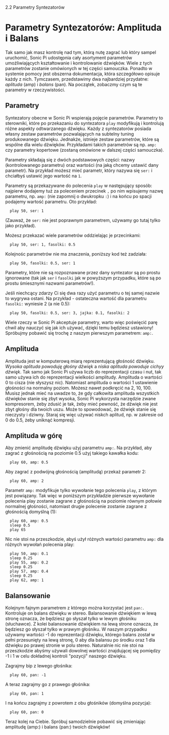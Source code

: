 2.2 Parametry Syntezatorów

# Parametry Syntezatorów: Amplituda i Balans

Tak samo jak masz kontrolę nad tym, którą nutę zagrać lub który sampel 
uruchomić, Sonic Pi udostępnia cały asortyment parametrów umożliwiających 
kształtowanie i kontrolowanie dźwięków. Wiele z tych parametrów zostanie 
omówionych w tej części samouczka. Ponadto w systemie pomocy jest obszerna 
dokumentacja, która szczegółowo opisuje każdy z nich. Tymczasem, przedstawimy 
dwa najbardziej przydatne: *aplituda* (amp) i *balans* (pan). Na początek, 
zobaczmy czym są te parametry w rzeczywistości.


## Parametry

Syntezatory obecne w Sonic Pi wspierają pojęcie parametrów. Parametry to 
sterowniki, które po przekazaniu do syntezatora `play` modyfikują 
i kontrolują różne aspekty odtwarzanego dźwięku. Każdy z syntezatorów 
posiada własny zestaw parametrów pozwalających na subtelny tuning 
produkowanego dźwięku. Jednakże, istnieje zestaw parametrów, które 
są wspólne dla wielu dźwięków. Przykładami takich parametrów są np. `amp:` 
czy parametry kopertowe (zostaną omówione w dalszej części samouczka).

Parametry składają się z dwóch podstawowych części: nazwy (kontrolowanego 
parametru) oraz wartości (na jaką chcemy ustawić dany parametr). 
Na przykład możesz mieć parametr, który nazywa się `ser:` i chciałbyś 
ustawić jego wartość na `1`.

Parametry są przekazywane do polecenia `play` w następujący sposób: 
najpierw dodajemy tuż za poleceniem przecinek `,` po nim wpisujemy nazwę 
parametru, np. `amp:` (nie zapomnij o dwukropku `:`) i na końcu po spacji 
podajemy wartość parametru. Oto przykład: 

```
  play 50, ser: 1
```

(Zauważ, że `ser:` nie jest poprawnym parametrem, używamy go tutaj tylko 
jako przykład).

Możesz przekazać wiele parametrów oddzielając je przecinkami: 

```
  play 50, ser: 1, fasolki: 0.5
```

Kolejnośc parametrów nie ma znaczenia, poniższy kod też zadziała: 

```
  play 50, fasolki: 0.5, ser: 1
```

Parametry, które nie są rozpoznawane przez dany syntezator są po prostu 
ignorowane (tak jak `ser` i `fasolki` jak w powyższym przypadku, które są 
po prostu śmiesznymi nazwami parametrów!).

Jeśli niechcący zdarzy Ci się dwa razy użyć parametru o tej samej nazwie 
to wygrywa ostani. Na przykład - ostateczna wartość dla parametru `fasolki:` 
wyniesie 2 (a nie 0.5):

```
  play 50, fasolki: 0.5, ser: 3, jajka: 0.1, fasolki: 2
```

Wiele rzeczy w Sonic Pi akceptuje parametry, warto więc poświęcić parę 
chwil aby nauczyć się jak ich używać, dzięki temu będziesz ustawiony! 
Spróbujmy pobawić się trochę z naszym pierwszym parametrem: `amp:`.

## Amplituda

Amplituda jest w komputerową miarą reprezentującą głośność dźwięku. 
*Wysoka aplituda powoduję głośny dźwięk* a *niska aplituda powoduje 
cichyy dźwięk*. Tak samo jak Sonic Pi używa liczb do reprezentacji 
czasu i nut, tak samo używa ich do reprezentacji wielkości amplitudy. 
Amplituda o wartości 0 to cisza (nie słyszysz nic). Natomiast amplituda 
o wartości 1 ustawienie głośności na normalny poziom. Możesz nawet 
podkręcić na 2, 10, 100. Musisz jednak mieć na uwadze to, że gdy całkowita 
amplituda wszystkich dźwięków stanie się zbyt wysoka, Sonic Pi wykorzysta 
narzędzie zwane kompresorem, żeby zdusić je tak, żeby mieć pewność, że 
dźwięk nie jest zbyt głośny dla twoich uszu. Może to spowodować, że dźwięk 
stanie się nieczysty i dziwny. Staraj się więc używać niskch aplitud, 
np. w zakresie od 0 do 0.5, żeby uniknąć kompresji.


## Amplituda w górę

Aby zmienić amplitudę dźwięku użyj parametru `amp:`. Na przykład, 
aby zagrać z głośnością na poziomie 0.5 użyj takiego kawałka kodu: 

```
  play 60, amp: 0.5
```

Aby zagrać z podwójną głośnością (amplitudą) przekaż parametr 2:

```
  play 60, amp: 2
```

Parametr `amp:` modyfikuje tylko wywołanie tego polecenia `play`, z którym 
jest powiązany. Tak więc w poniższym przykładzie pierwsze wywołanie polecenia 
play zostanie zagrane z głośnością na poziomie równym połowie normalnej 
głośności, natomiast drugie polecenie zostanie zagrane z głośnością 
domyślną (1): 

```
  play 60, amp: 0.5
  sleep 0.5
  play 65
```

Nic nie stoi na przeszkodzie, abyś użył różnych wartości parametru `amp:` 
dla różnych wywołań polecenia play: 

```
  play 50, amp: 0.1
  sleep 0.25
  play 55, amp: 0.2
  sleep 0.25
  play 57, amp: 0.4
  sleep 0.25
  play 62, amp: 1
```

## Balansowanie

Kolejnym fajnym parametrem z którego można korzystać jest `pan:`. Kontroluje 
on balans dźwięku w stereo. Balansowanie dźwiękiem w lewą stronę oznacza, 
że będziesz go słyszał tylko w lewym głośniku (słuchawce). Z kolei 
balansowanie dźwiękiem na lewą strone oznacza, że będziesz go słyszał tylko 
w prawym głośniku. W naszym przypadku używamy wartości -1 do reprezentacji 
dźwięku, którego balans został w pełni przesunięty na lewą stronę, 0 aby 
dla balansu po środku oraz 1 dla dźwięku po prawej stronie w polu stereo. 
Naturalnie nic nie stoi na przeszkodzie abyśmy używali dowolnej wartości 
znajdującej się pomiędzy -1 i 1 w celu dokładnej kontroli "pozycji" naszego 
dźwięku.

Zagrajmy bip z lewego głośnika:

```
  play 60, pan: -1
```

A teraz zagrajmy go z prawego głośnika: 

```
  play 60, pan: 1
```

I na końcu zagrajmy z powrotem z obu głośników (domyślna pozycja):

```
  play 60, pan: 0
```

Teraz kolej na Ciebie. Spróbuj samodzielnie pobawić się zmieniając 
amplitudę (amp:) i balans (pan:) twoich dźwięków!
